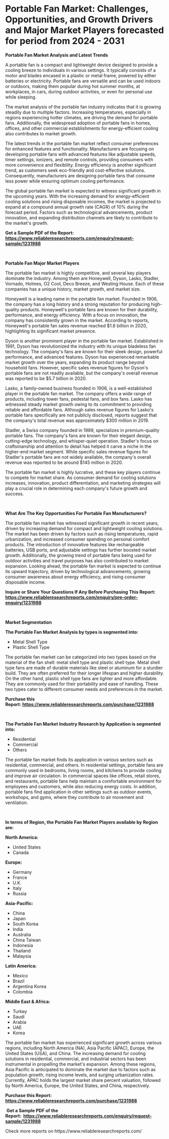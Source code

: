 <p><h1>Portable Fan Market: Challenges, Opportunities, and Growth Drivers and Major Market Players forecasted for period from 2024 - 2031</h1></p><p><strong>Portable Fan Market Analysis and Latest Trends</strong></p>
<p><p>A portable fan is a compact and lightweight device designed to provide a cooling breeze to individuals in various settings. It typically consists of a motor and blades encased in a plastic or metal frame, powered by either batteries or electricity. Portable fans are versatile and can be used indoors or outdoors, making them popular during hot summer months, at workplaces, in cars, during outdoor activities, or even for personal use while sleeping.</p><p>The market analysis of the portable fan industry indicates that it is growing steadily due to multiple factors. Increasing temperatures, especially in regions experiencing hotter climates, are driving the demand for portable fans. Additionally, the widespread adoption of portable fans in homes, offices, and other commercial establishments for energy-efficient cooling also contributes to market growth.</p><p>The latest trends in the portable fan market reflect consumer preferences for enhanced features and functionality. Manufacturers are focusing on developing portable fans with advanced features like adjustable speeds, timer settings, ionizers, and remote controls, providing consumers with more convenience and flexibility. Energy efficiency is another significant trend, as customers seek eco-friendly and cost-effective solutions. Consequently, manufacturers are designing portable fans that consume less power while ensuring optimum cooling performance.</p><p>The global portable fan market is expected to witness significant growth in the upcoming years. With the increasing demand for energy-efficient cooling solutions and rising disposable incomes, the market is projected to expand at a compound annual growth rate (CAGR) of 10% during the forecast period. Factors such as technological advancements, product innovation, and expanding distribution channels are likely to contribute to the market's growth.</p></p>
<p><strong>Get a Sample PDF of the Report:&nbsp; <a href="https://www.reliableresearchreports.com/enquiry/request-sample/1231988">https://www.reliableresearchreports.com/enquiry/request-sample/1231988</a></strong></p>
<p>&nbsp;</p>
<p><strong>Portable Fan Major Market Players</strong></p>
<p><p>The portable fan market is highly competitive, and several key players dominate the industry. Among them are Honeywell, Dyson, Lasko, Stadler, Vornado, Holmes, O2 Cool, Deco Breeze, and Westing House. Each of these companies has a unique history, market growth, and market size.</p><p>Honeywell is a leading name in the portable fan market. Founded in 1906, the company has a long history and a strong reputation for producing high-quality products. Honeywell's portable fans are known for their durability, performance, and energy efficiency. With a focus on innovation, the company has consistently grown in the market. According to reports, Honeywell's portable fan sales revenue reached $1.8 billion in 2020, highlighting its significant market presence.</p><p>Dyson is another prominent player in the portable fan market. Established in 1991, Dyson has revolutionized the industry with its unique bladeless fan technology. The company's fans are known for their sleek design, powerful performance, and advanced features. Dyson has experienced remarkable market growth over the years, expanding its product range beyond household fans. However, specific sales revenue figures for Dyson's portable fans are not readily available, but the company's overall revenue was reported to be $5.7 billion in 2020.</p><p>Lasko, a family-owned business founded in 1906, is a well-established player in the portable fan market. The company offers a wide range of products, including tower fans, pedestal fans, and box fans. Lasko has witnessed steady market growth owing to its commitment to providing reliable and affordable fans. Although sales revenue figures for Lasko's portable fans specifically are not publicly disclosed, reports suggest that the company's total revenue was approximately $300 million in 2019.</p><p>Stadler, a Swiss company founded in 1989, specializes in premium-quality portable fans. The company's fans are known for their elegant design, cutting-edge technology, and whisper-quiet operation. Stadler's focus on craftsmanship and attention to detail has helped it carve a niche in the higher-end market segment. While specific sales revenue figures for Stadler's portable fans are not widely available, the company's overall revenue was reported to be around $145 million in 2020.</p><p>The portable fan market is highly lucrative, and these key players continue to compete for market share. As consumer demand for cooling solutions increases, innovation, product differentiation, and marketing strategies will play a crucial role in determining each company's future growth and success.</p></p>
<p>&nbsp;</p>
<p><strong>What Are The Key Opportunities For Portable Fan Manufacturers?</strong></p>
<p><p>The portable fan market has witnessed significant growth in recent years, driven by increasing demand for compact and lightweight cooling solutions. The market has been driven by factors such as rising temperatures, rapid urbanization, and increased consumer spending on personal comfort products. The introduction of innovative features like rechargeable batteries, USB ports, and adjustable settings has further boosted market growth. Additionally, the growing trend of portable fans being used for outdoor activities and travel purposes has also contributed to market expansion. Looking ahead, the portable fan market is expected to continue its upward trajectory, driven by technological advancements, growing consumer awareness about energy efficiency, and rising consumer disposable income.</p></p>
<p><strong>Inquire or Share Your Questions If Any Before Purchasing This Report: <a href="https://www.reliableresearchreports.com/enquiry/pre-order-enquiry/1231988">https://www.reliableresearchreports.com/enquiry/pre-order-enquiry/1231988</a></strong></p>
<p>&nbsp;</p>
<p><strong>Market Segmentation</strong></p>
<p><strong>The Portable Fan Market Analysis by types is segmented into:</strong></p>
<p><ul><li>Metal Shell Type</li><li>Plastic Shell Type</li></ul></p>
<p><p>The portable fan market can be categorized into two types based on the material of the fan shell: metal shell type and plastic shell type. Metal shell type fans are made of durable materials like steel or aluminum for a sturdier build. They are often preferred for their longer lifespan and higher durability. On the other hand, plastic shell type fans are lighter and more affordable. They are commonly used for their portability and ease of handling. These two types cater to different consumer needs and preferences in the market.</p></p>
<p><strong>Purchase this Report:&nbsp;<a href="https://www.reliableresearchreports.com/purchase/1231988">https://www.reliableresearchreports.com/purchase/1231988</a></strong></p>
<p>&nbsp;</p>
<p><strong>The Portable Fan Market Industry Research by Application is segmented into:</strong></p>
<p><ul><li>Residential</li><li>Commercial</li><li>Others</li></ul></p>
<p><p>The portable fan market finds its application in various sectors such as residential, commercial, and others. In residential settings, portable fans are commonly used in bedrooms, living rooms, and kitchens to provide cooling and improve air circulation. In commercial spaces like offices, retail stores, and restaurants, portable fans help maintain a comfortable environment for employees and customers, while also reducing energy costs. In addition, portable fans find application in other settings such as outdoor events, workshops, and gyms, where they contribute to air movement and ventilation.</p></p>
<p>&nbsp;</p>
<p><strong>In terms of Region, the Portable Fan Market Players available by Region are:</strong></p>
<p>
    <p> <strong> North America: </strong>
        <ul>
            <li>United States</li>
            <li>Canada</li>
        </ul>
        </p> 
    <p> <strong> Europe: </strong>
        <ul>
            <li>Germany</li>
            <li>France</li>
            <li>U.K.</li>
            <li>Italy</li>
            <li>Russia</li>
        </ul>
        </p> 
    <p> <strong> Asia-Pacific: </strong>
        <ul>
            <li>China</li>
            <li>Japan</li>
            <li>South Korea</li>
            <li>India</li>
            <li>Australia</li>
            <li>China Taiwan</li>
            <li>Indonesia</li>
            <li>Thailand</li>
            <li>Malaysia</li>
        </ul>
        </p> 
    <p> <strong> Latin America: </strong>
        <ul>
            <li>Mexico</li>
            <li>Brazil</li>
            <li>Argentina Korea</li>
            <li>Colombia</li>
        </ul>
        </p> 
    <p> <strong> Middle East & Africa: </strong>
        <ul>
            <li>Turkey</li>
            <li>Saudi</li>
            <li>Arabia</li>
            <li>UAE</li>
            <li>Korea</li>
        </ul>
    </p>
    </p>
<p><p>The portable fan market has experienced significant growth across various regions, including North America (NA), Asia Pacific (APAC), Europe, the United States (USA), and China. The increasing demand for cooling solutions in residential, commercial, and industrial sectors has been instrumental in propelling the market's expansion. Among these regions, Asia Pacific is anticipated to dominate the market due to factors such as population growth, rising income levels, and surging urbanization rates. Currently, APAC holds the largest market share percent valuation, followed by North America, Europe, the United States, and China, respectively.</p></p>
<p><strong>Purchase this Report: <a href="https://www.reliableresearchreports.com/purchase/1231988">https://www.reliableresearchreports.com/purchase/1231988</a></strong></p>
<p>&nbsp;<strong>Get a Sample PDF of the Report:&nbsp;&nbsp;<a href="https://www.reliableresearchreports.com/enquiry/request-sample/1231988">https://www.reliableresearchreports.com/enquiry/request-sample/1231988</a></strong></p>
<p><strong></strong></p>
<p>Check more reports on https://www.reliableresearchreports.com/</p>